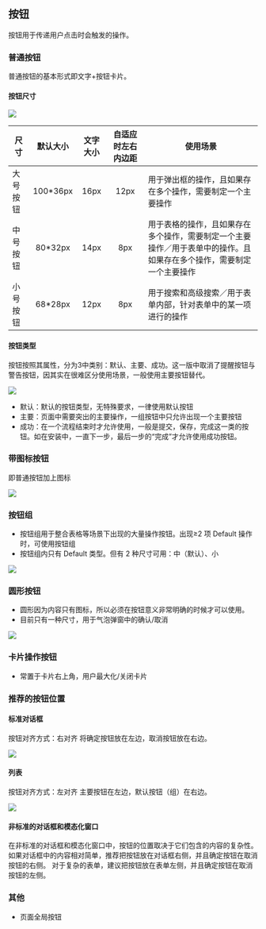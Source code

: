 ## 按钮

按钮用于传递用户点击时会触发的操作。

### 普通按钮

普通按钮的基本形式即文字+按钮卡片。

#### 按钮尺寸

![](http://oizi4nn30.bkt.clouddn.com//20170814153100_4eZKVu_button-size.jpeg)

| 尺寸 | 默认大小 | 文字大小 | 自适应时左右内边距 | 使用场景 |
| - | :-: | :-: | :-: | - | 
| 大号按钮 | 100*36px | 16px | 12px | 用于弹出框的操作，且如果存在多个操作，需要制定一个主要操作 |
| 中号按钮 | 80*32px | 14px | 8px | 用于表格的操作，且如果存在多个操作，需要制定一个主要操作／用于表单中的操作。且如果存在多个操作，需要制定一个主要操作 |
| 小号按钮 | 68*28px | 12px | 8px | 用于搜索和高级搜索／用于表单内部，针对表单中的某一项进行的操作 |

#### 按钮类型

按钮按照其属性，分为3中类别：默认、主要、成功。这一版中取消了提醒按钮与警告按钮，因其实在很难区分使用场景，一般使用主要按钮替代。

![](http://oizi4nn30.bkt.clouddn.com//20170814154653_dnyMM3_button-type.jpeg)

- 默认：默认的按钮类型，无特殊要求，一律使用默认按钮
- 主要：页面中需要突出的主要操作，一组按钮中只允许出现一个主要按钮
- 成功：在一个流程结束时才允许使用，一般是提交，保存，完成这一类的按钮。如在安装中，一直下一步，最后一步的“完成”才允许使用成功按钮。

### 带图标按钮

即普通按钮加上图标

![](http://oizi4nn30.bkt.clouddn.com//20170814154712_L37JEH_button-icon.jpeg)

### 按钮组

- 按钮组用于整合表格等场景下出现的大量操作按钮。出现≥2 项 Default 操作时，可使用按钮组
- 按钮组内只有 Default 类型。但有 2 种尺寸可用：中（默认）、小

![](http://oizi4nn30.bkt.clouddn.com//20170814154909_QRWmHE_button-group.jpeg)

### 圆形按钮

- 圆形因为内容只有图标，所以必须在按钮意义非常明确的时候才可以使用。
- 目前只有一种尺寸，用于气泡弹窗中的确认/取消

![](http://oizi4nn30.bkt.clouddn.com//20170814155805_8FWuz9_button-circle.jpeg)

### 卡片操作按钮

- 常置于卡片右上角，用户最大化/关闭卡片

### 推荐的按钮位置

#### 标准对话框

按钮对齐方式：右对齐
将确定按钮放在左边，取消按钮放在右边。

![](http://oizi4nn30.bkt.clouddn.com//20170814161157_f96Nat_button-dialog.jpeg)

#### 列表

按钮对齐方式：左对齐
主要按钮在左边，默认按钮（组）在右边。

![](http://oizi4nn30.bkt.clouddn.com//20170814161609_wtujb1_button-table.jpeg)

#### 非标准的对话框和模态化窗口

在非标准的对话框和模态化窗口中，按钮的位置取决于它们包含的内容的复杂性。
如果对话框中的内容相对简单，推荐把按钮放在对话框右侧，并且确定按钮在取消按钮的右侧。
对于复杂的表单，建议把按钮放在表单左侧，并且确定按钮在取消按钮的左侧。

### 其他

- 页面全局按钮

